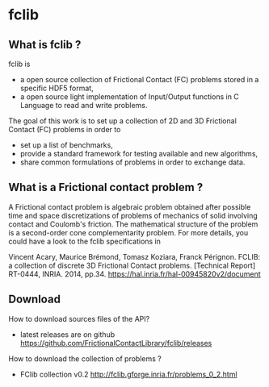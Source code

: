 # fclib

What is fclib ?
---------------

fclib is
 * a open source collection of Frictional Contact (FC) problems stored in a specific HDF5 format,
 * a open source light implementation of Input/Output functions in C Language to read and write problems.
 
The goal of this work is to set up a collection of 2D and 3D Frictional Contact (FC) problems in order to
 * set up a list of benchmarks,
 * provide a standard framework for testing available and new algorithms,
 * share common formulations of problems in order to exchange data.

What is a Frictional contact problem ?
--------------------------------------

A Frictional contact problem is algebraic problem obtained after possible time and space discretizations of problems
of mechanics of solid involving contact and Coulomb's friction. The mathematical structure of the problem is 
a second-order cone complementarity problem. For more details, you could have a look to the fclib specifications in

Vincent Acary, Maurice Brémond, Tomasz Koziara, Franck Pérignon. 
FCLIB: a collection of discrete 3D Frictional Contact problems. 
[Technical Report] RT-0444, INRIA. 2014, pp.34. <hal-00945820v2>
https://hal.inria.fr/hal-00945820v2/document

Download 
-----------------
How to download sources files of the API? 
* latest releases are on github https://github.com/FrictionalContactLibrary/fclib/releases

How to download the collection of problems ?
* FClib collection v0.2 http://fclib.gforge.inria.fr/problems_0_2.html


